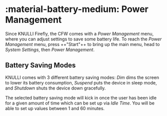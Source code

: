 # :material-battery-medium: Power Management

Since KNULLI Firefly, the CFW comes with a *Power Management* menu, where you can adjust settings to save some battery life. To reach the 
*Power Management* menu, press ++"Start"++ to bring up the main menu, head to *System Settings*, then *Power Management*.

## Battery Saving Modes

KNULLI comes with 3 different battery saving modes: *Dim* dims the screen to lower its battery consumption, *Suspend* puts the device in sleep mode, and *Shutdown* shuts the device down gracefully.

The selected battery saving mode will kick in once the user has been idle for a given amount of time which can be set up via *Idle Time*. You will be able to set up values between 1 and 60 minutes.
